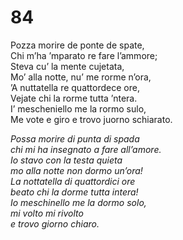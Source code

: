 # 84
  
Pozza morire de ponte de spate,  
Chi m’ha ’mparato re fare l’ammore;  
Steva cu’ la mente cujetata,  
Mo’ alla notte, nu’ me rorme n’ora,  
’A nuttatella re quattordece ore,  
Vejate chi la rorme tutta ’ntera.  
I’ mescheniello me la rormo sulo,  
Me vote e giro e trovo juorno schiarato.

*Possa morire di punta di spada  
chi mi ha insegnato a fare all’amore.  
Io stavo con la testa quieta  
mo alla notte non dormo un’ora!  
La nottatella di quattordici ore  
beato chi la dorme tutta intera!  
Io meschinello me la dormo solo,  
mi volto mi rivolto  
e trovo giorno chiaro.*


